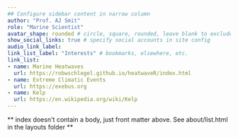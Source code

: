 ```yaml
---
## Configure sidebar content in narrow column
author: "Prof. AJ Smit"
role: "Marine Scientist"
avatar_shape: rounded # circle, square, rounded, leave blank to exclude
show_social_links: true # specify social accounts in site config
audio_link_label:
link_list_label: "Interests" # bookmarks, elsewhere, etc.
link_list:
- name: Marine Heatwaves
  url: https://robwschlegel.github.io/heatwaveR/index.html
- name: Extreme Climatic Events
  url: https://exebus.org
- name: Kelp
  url: https://en.wikipedia.org/wiki/Kelp
---
```


** index doesn't contain a body, just front matter above.
See about/list.html in the layouts folder **
